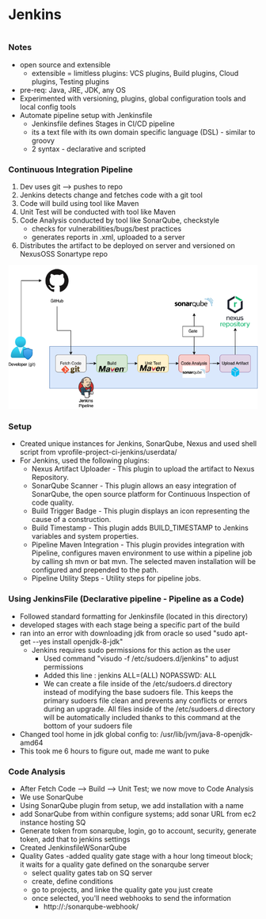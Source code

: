 # Jenkins
#
### Notes
- open source and extensible
	- extensible = limitless plugins: VCS plugins, Build plugins, Cloud plugins, Testing plugins
- pre-req: Java, JRE, JDK, any OS
- Experimented with versioning, plugins, global configuration tools and local config tools
- Automate pipeline setup with Jenkinsfile
	- Jenkinsfile defines Stages in CI/CD pipeline
	- its a text file with its own domain specific language (DSL) - similar to groovy
	- 2 syntax - declarative and scripted


### Continuous Integration Pipeline
1. Dev uses git --> pushes to repo
2. Jenkins detects change and fetches code with a git tool
3. Code will build using tool like Maven
4. Unit Test will be conducted with tool like Maven
5. Code Analysis conducted by tool like SonarQube, checkstyle
	- checks for vulnerabilities/bugs/best practices
	- generates reports in .xml, uploaded to a server
6. Distributes the artifact to be deployed on server and versioned on NexusOSS Sonartype repo

![Jenkins CI pipeline](Jenkins.png)

### Setup
- Created unique instances for Jenkins, SonarQube, Nexus and used shell script from vprofile-project-ci-jenkins/userdata/
- For Jenkins, used the following plugins: 
	- Nexus Artifact Uploader - This plugin to upload the artifact to Nexus Repository.
	- SonarQube Scanner - This plugin allows an easy integration of SonarQube, the open source platform for Continuous Inspection of code quality.
	- Build Trigger Badge - This plugin displays an icon representing the cause of a construction.
	- Build Timestamp - This plugin adds BUILD_TIMESTAMP to Jenkins variables and system properties.
	- Pipeline Maven Integration - This plugin provides integration with Pipeline, configures maven environment to use within a pipeline job by calling sh mvn or bat mvn. The selected maven installation will be configured and prepended to the path.
	- Pipeline Utility Steps - Utility steps for pipeline jobs.

### Using JenkinsFile (Declarative pipeline - Pipeline as a Code)
- Followed standard formatting for Jenkinsfile (located in this directory)
- developed stages with each stage being a specific part of the build
- ran into an error with downloading jdk from oracle so used "sudo apt-get --yes install openjdk-8-jdk"
	- Jenkins requires sudo permissions for this action as the user
		- Used command "visudo -f /etc/sudoers.d/jenkins" to adjust permissions
		- Added this line : jenkins ALL=(ALL) NOPASSWD: ALL
		- We can create a file inside of the /etc/sudoers.d directory instead of modifying the base sudoers file. This keeps the primary sudoers file clean and prevents any conflicts or errors during an upgrade. All files inside of the /etc/sudoers.d directory will be automatically included thanks to this command at the bottom of your sudoers file
- Changed tool home in jdk global config to:
/usr/lib/jvm/java-8-openjdk-amd64
- This took me 6 hours to figure out, made me want to puke

### Code Analysis
- After Fetch Code --> Build --> Unit Test; we now move to Code Analysis
- We use SonarQube
- Using SonarQube plugin from setup, we add installation with a name
- add SonarQube from within configure systems; add sonar URL from ec2 instance hosting SQ
- Generate token from sonarqube, login, go to account, security, generate token, add that to jenkins settings
- Created JenkinsfileWSonarQube
- Quality Gates
	-added quality gate stage with a hour long timeout block; it waits for a quality gate defined on the sonarqube server
	- select quality gates tab on SQ server
	- create, define conditions
	- go to projects, and linke the quality gate you just create
	- once selected, you'll need webhooks to send the information
		- http://<ip>:<port>/sonarqube-webhook/

